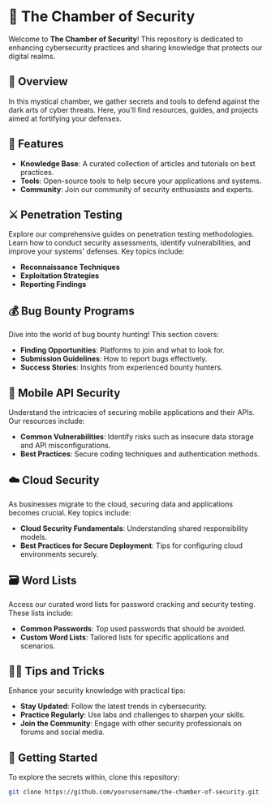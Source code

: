 # 🏰 The Chamber of Security

Welcome to **The Chamber of Security**! This repository is dedicated to enhancing cybersecurity practices and sharing knowledge that protects our digital realms.

## 📜 Overview

In this mystical chamber, we gather secrets and tools to defend against the dark arts of cyber threats. Here, you'll find resources, guides, and projects aimed at fortifying your defenses.

## 🔑 Features

- **Knowledge Base**: A curated collection of articles and tutorials on best practices.
- **Tools**: Open-source tools to help secure your applications and systems.
- **Community**: Join our community of security enthusiasts and experts.

## ⚔️ Penetration Testing

Explore our comprehensive guides on penetration testing methodologies. Learn how to conduct security assessments, identify vulnerabilities, and improve your systems' defenses. Key topics include:

- **Reconnaissance Techniques**
- **Exploitation Strategies**
- **Reporting Findings**

## 💰 Bug Bounty Programs

Dive into the world of bug bounty hunting! This section covers:

- **Finding Opportunities**: Platforms to join and what to look for.
- **Submission Guidelines**: How to report bugs effectively.
- **Success Stories**: Insights from experienced bounty hunters.

## 📱 Mobile API Security

Understand the intricacies of securing mobile applications and their APIs. Our resources include:

- **Common Vulnerabilities**: Identify risks such as insecure data storage and API misconfigurations.
- **Best Practices**: Secure coding techniques and authentication methods.

## ☁️ Cloud Security

As businesses migrate to the cloud, securing data and applications becomes crucial. Key topics include:

- **Cloud Security Fundamentals**: Understanding shared responsibility models.
- **Best Practices for Secure Deployment**: Tips for configuring cloud environments securely.

## 🗃️ Word Lists

Access our curated word lists for password cracking and security testing. These lists include:

- **Common Passwords**: Top used passwords that should be avoided.
- **Custom Word Lists**: Tailored lists for specific applications and scenarios.

## 🧙‍♂️ Tips and Tricks

Enhance your security knowledge with practical tips:

- **Stay Updated**: Follow the latest trends in cybersecurity.
- **Practice Regularly**: Use labs and challenges to sharpen your skills.
- **Join the Community**: Engage with other security professionals on forums and social media.

## 🚪 Getting Started

To explore the secrets within, clone this repository:

```bash
git clone https://github.com/yourusername/the-chamber-of-security.git


